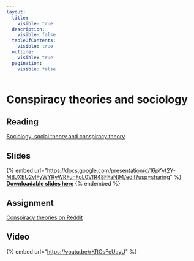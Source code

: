 ```yaml
---
layout:
  title:
    visible: true
  description:
    visible: false
  tableOfContents:
    visible: true
  outline:
    visible: true
  pagination:
    visible: false
---
```


# Conspiracy theories and sociology

## Reading

[Sociology, social theory and conspiracy theory](https://drive.google.com/file/d/1lnusLng25m07YMkR4\_3H\_hAzyCX9REJ7/view?usp=sharing)

## Slides

{% embed url="https://docs.google.com/presentation/d/16pYvt2Y-MBJXEU2vlFyWYRyWRFuhFoL0VfR48FFaN94/edit?usp=sharing" %}
[**Downloadable slides here**](https://docs.google.com/presentation/d/16pYvt2Y-MBJXEU2vlFyWYRyWRFuhFoL0VfR48FFaN94/edit?usp=sharing)
{% endembed %}

## Assignment

[Conspiracy theories on Reddit](https://docs.google.com/document/d/1l7lCr-2Lw69Ey4D\_REknt\_rVo3Q2buv4kONlOw944cA/edit?usp=sharing)

## Video

{% embed url="https://youtu.be/rKROsFeUayU" %}

